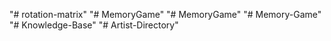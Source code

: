 "# rotation-matrix" 
"# MemoryGame" 
"# MemoryGame" 
"# Memory-Game" 
"# Knowledge-Base" 
"# Artist-Directory" 
